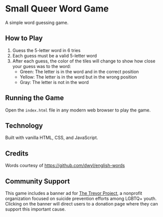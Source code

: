 # Small Queer Word Game

A simple word guessing game. 

## How to Play

1. Guess the 5-letter word in 6 tries
2. Each guess must be a valid 5-letter word
3. After each guess, the color of the tiles will change to show how close your guess was to the word:
   - Green: The letter is in the word and in the correct position
   - Yellow: The letter is in the word but in the wrong position
   - Gray: The letter is not in the word

## Running the Game

Open the `index.html` file in any modern web browser to play the game.

## Technology

Built with vanilla HTML, CSS, and JavaScript.

## Credits

Words courtesy of https://github.com/dwyl/english-words

## Community Support

This game includes a banner ad for [The Trevor Project](https://www.thetrevorproject.org/), a nonprofit organization focused on suicide prevention efforts among LGBTQ+ youth. Clicking on the banner will direct users to a donation page where they can support this important cause.